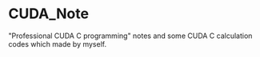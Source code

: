 # CUDA_Note
"Professional CUDA C programming" notes and some CUDA C calculation codes which made by myself.
